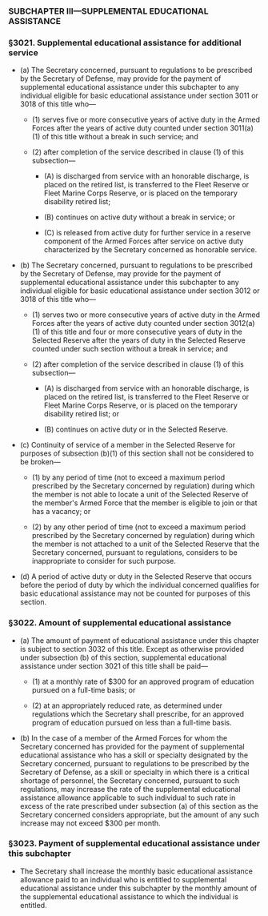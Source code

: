 ### SUBCHAPTER III—SUPPLEMENTAL EDUCATIONAL ASSISTANCE

### §3021. Supplemental educational assistance for additional service
* (a) The Secretary concerned, pursuant to regulations to be prescribed by the Secretary of Defense, may provide for the payment of supplemental educational assistance under this subchapter to any individual eligible for basic educational assistance under section 3011 or 3018 of this title who—

  * (1) serves five or more consecutive years of active duty in the Armed Forces after the years of active duty counted under section 3011(a)(1) of this title without a break in such service; and

  * (2) after completion of the service described in clause (1) of this subsection—

    * (A) is discharged from service with an honorable discharge, is placed on the retired list, is transferred to the Fleet Reserve or Fleet Marine Corps Reserve, or is placed on the temporary disability retired list;

    * (B) continues on active duty without a break in service; or

    * (C) is released from active duty for further service in a reserve component of the Armed Forces after service on active duty characterized by the Secretary concerned as honorable service.


* (b) The Secretary concerned, pursuant to regulations to be prescribed by the Secretary of Defense, may provide for the payment of supplemental educational assistance under this subchapter to any individual eligible for basic educational assistance under section 3012 or 3018 of this title who—

  * (1) serves two or more consecutive years of active duty in the Armed Forces after the years of active duty counted under section 3012(a)(1) of this title and four or more consecutive years of duty in the Selected Reserve after the years of duty in the Selected Reserve counted under such section without a break in service; and

  * (2) after completion of the service described in clause (1) of this subsection—

    * (A) is discharged from service with an honorable discharge, is placed on the retired list, is transferred to the Fleet Reserve or Fleet Marine Corps Reserve, or is placed on the temporary disability retired list; or

    * (B) continues on active duty or in the Selected Reserve.


* (c) Continuity of service of a member in the Selected Reserve for purposes of subsection (b)(1) of this section shall not be considered to be broken—

  * (1) by any period of time (not to exceed a maximum period prescribed by the Secretary concerned by regulation) during which the member is not able to locate a unit of the Selected Reserve of the member's Armed Force that the member is eligible to join or that has a vacancy; or

  * (2) by any other period of time (not to exceed a maximum period prescribed by the Secretary concerned by regulation) during which the member is not attached to a unit of the Selected Reserve that the Secretary concerned, pursuant to regulations, considers to be inappropriate to consider for such purpose.


* (d) A period of active duty or duty in the Selected Reserve that occurs before the period of duty by which the individual concerned qualifies for basic educational assistance may not be counted for purposes of this section.

### §3022. Amount of supplemental educational assistance
* (a) The amount of payment of educational assistance under this chapter is subject to section 3032 of this title. Except as otherwise provided under subsection (b) of this section, supplemental educational assistance under section 3021 of this title shall be paid—

  * (1) at a monthly rate of $300 for an approved program of education pursued on a full-time basis; or

  * (2) at an appropriately reduced rate, as determined under regulations which the Secretary shall prescribe, for an approved program of education pursued on less than a full-time basis.


* (b) In the case of a member of the Armed Forces for whom the Secretary concerned has provided for the payment of supplemental educational assistance who has a skill or specialty designated by the Secretary concerned, pursuant to regulations to be prescribed by the Secretary of Defense, as a skill or specialty in which there is a critical shortage of personnel, the Secretary concerned, pursuant to such regulations, may increase the rate of the supplemental educational assistance allowance applicable to such individual to such rate in excess of the rate prescribed under subsection (a) of this section as the Secretary concerned considers appropriate, but the amount of any such increase may not exceed $300 per month.

### §3023. Payment of supplemental educational assistance under this subchapter
* The Secretary shall increase the monthly basic educational assistance allowance paid to an individual who is entitled to supplemental educational assistance under this subchapter by the monthly amount of the supplemental educational assistance to which the individual is entitled.
